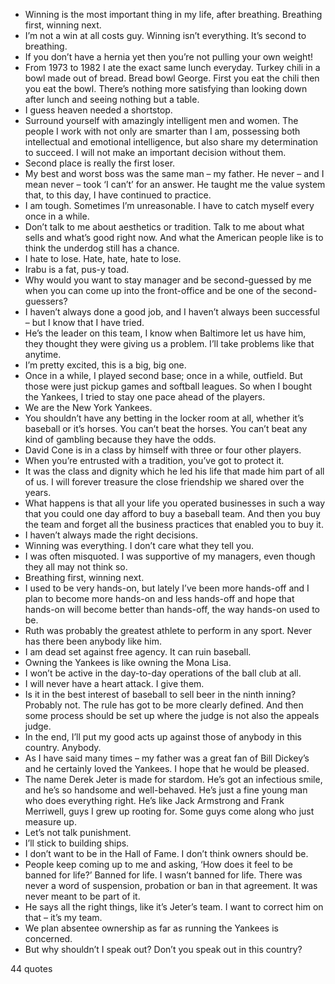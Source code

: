  - Winning is the most important thing in my life, after breathing. Breathing first, winning next.
 - I’m not a win at all costs guy. Winning isn’t everything. It’s second to breathing.
 - If you don’t have a hernia yet then you’re not pulling your own weight!
 - From 1973 to 1982 I ate the exact same lunch everyday. Turkey chili in a bowl made out of bread. Bread bowl George. First you eat the chili then you eat the bowl. There’s nothing more satisfying than looking down after lunch and seeing nothing but a table.
 - I guess heaven needed a shortstop.
 - Surround yourself with amazingly intelligent men and women. The people I work with not only are smarter than I am, possessing both intellectual and emotional intelligence, but also share my determination to succeed. I will not make an important decision without them.
 - Second place is really the first loser.
 - My best and worst boss was the same man – my father. He never – and I mean never – took ‘I can’t’ for an answer. He taught me the value system that, to this day, I have continued to practice.
 - I am tough. Sometimes I’m unreasonable. I have to catch myself every once in a while.
 - Don’t talk to me about aesthetics or tradition. Talk to me about what sells and what’s good right now. And what the American people like is to think the underdog still has a chance.
 - I hate to lose. Hate, hate, hate to lose.
 - Irabu is a fat, pus-y toad.
 - Why would you want to stay manager and be second-guessed by me when you can come up into the front-office and be one of the second-guessers?
 - I haven’t always done a good job, and I haven’t always been successful – but I know that I have tried.
 - He’s the leader on this team, I know when Baltimore let us have him, they thought they were giving us a problem. I’ll take problems like that anytime.
 - I’m pretty excited, this is a big, big one.
 - Once in a while, I played second base; once in a while, outfield. But those were just pickup games and softball leagues. So when I bought the Yankees, I tried to stay one pace ahead of the players.
 - We are the New York Yankees.
 - You shouldn’t have any betting in the locker room at all, whether it’s baseball or it’s horses. You can’t beat the horses. You can’t beat any kind of gambling because they have the odds.
 - David Cone is in a class by himself with three or four other players.
 - When you’re entrusted with a tradition, you’ve got to protect it.
 - It was the class and dignity which he led his life that made him part of all of us. I will forever treasure the close friendship we shared over the years.
 - What happens is that all your life you operated businesses in such a way that you could one day afford to buy a baseball team. And then you buy the team and forget all the business practices that enabled you to buy it.
 - I haven’t always made the right decisions.
 - Winning was everything. I don’t care what they tell you.
 - I was often misquoted. I was supportive of my managers, even though they all may not think so.
 - Breathing first, winning next.
 - I used to be very hands-on, but lately I’ve been more hands-off and I plan to become more hands-on and less hands-off and hope that hands-on will become better than hands-off, the way hands-on used to be.
 - Ruth was probably the greatest athlete to perform in any sport. Never has there been anybody like him.
 - I am dead set against free agency. It can ruin baseball.
 - Owning the Yankees is like owning the Mona Lisa.
 - I won’t be active in the day-to-day operations of the ball club at all.
 - I will never have a heart attack. I give them.
 - Is it in the best interest of baseball to sell beer in the ninth inning? Probably not. The rule has got to be more clearly defined. And then some process should be set up where the judge is not also the appeals judge.
 - In the end, I’ll put my good acts up against those of anybody in this country. Anybody.
 - As I have said many times – my father was a great fan of Bill Dickey’s and he certainly loved the Yankees. I hope that he would be pleased.
 - The name Derek Jeter is made for stardom. He’s got an infectious smile, and he’s so handsome and well-behaved. He’s just a fine young man who does everything right. He’s like Jack Armstrong and Frank Merriwell, guys I grew up rooting for. Some guys come along who just measure up.
 - Let’s not talk punishment.
 - I’ll stick to building ships.
 - I don’t want to be in the Hall of Fame. I don’t think owners should be.
 - People keep coming up to me and asking, ‘How does it feel to be banned for life?’ Banned for life. I wasn’t banned for life. There was never a word of suspension, probation or ban in that agreement. It was never meant to be part of it.
 - He says all the right things, like it’s Jeter’s team. I want to correct him on that – it’s my team.
 - We plan absentee ownership as far as running the Yankees is concerned.
 - But why shouldn’t I speak out? Don’t you speak out in this country?

44 quotes